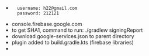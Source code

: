- ``` 
    username: h22@gmail.com
    password: 212121 
  ```
- console.firebase.google.com
- to get SHA1, command to run: ./gradlew signingReport
- download google-services.json to parent directory
- plugin added to build.gradle.kts (firebase libraries)
- 